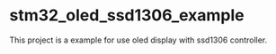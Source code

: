 # stm32_oled_ssd1306_example
This project is a example for use oled display with ssd1306 controller.
